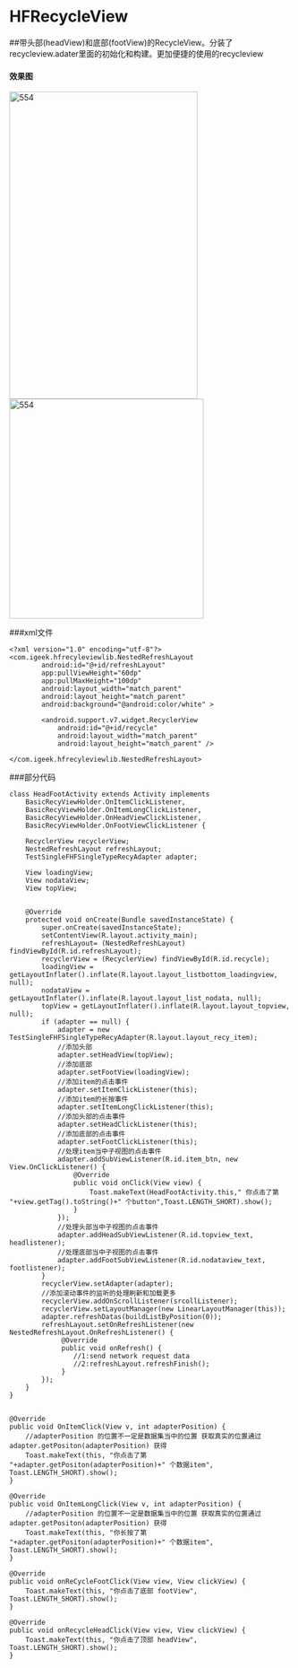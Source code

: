 # HFRecycleView

##带头部(headView)和底部(footView)的RecycleView。分装了recycleview.adater里面的初始化和构建。更加便捷的使用的recycleview

#### 效果图 

<img src="https://github.com/igeek-YZ/HFRecycleView/blob/master/pics/hfrecycleview4.gif" width = "336" height = "548" alt="554" align=center />

<img src="https://github.com/igeek-YZ/HFRecycleView/blob/master/pics/hfrecycleview_lib.png" width = "347" height = "392" alt="554" align=center />

###xml文件

	<?xml version="1.0" encoding="utf-8"?>
	<com.igeek.hfrecyleviewlib.NestedRefreshLayout
            android:id="@+id/refreshLayout"
            app:pullViewHeight="60dp"
            app:pullMaxHeight="100dp"
            android:layout_width="match_parent"
            android:layout_height="match_parent"
            android:background="@android:color/white" >
    
            <android.support.v7.widget.RecyclerView
                android:id="@+id/recycle"
                android:layout_width="match_parent"
                android:layout_height="match_parent" />
    
    </com.igeek.hfrecyleviewlib.NestedRefreshLayout>

###部分代码
	
	class HeadFootActivity extends Activity implements
        BasicRecyViewHolder.OnItemClickListener,
        BasicRecyViewHolder.OnItemLongClickListener,
        BasicRecyViewHolder.OnHeadViewClickListener,
        BasicRecyViewHolder.OnFootViewClickListener {

    	RecyclerView recyclerView;
    	NestedRefreshLayout refreshLayout;
    	TestSingleFHFSingleTypeRecyAdapter adapter;

    	View loadingView;
    	View nodataView;
    	View topView;


    	@Override
    	protected void onCreate(Bundle savedInstanceState) {
        	super.onCreate(savedInstanceState);
        	setContentView(R.layout.activity_main);
        	refreshLayout= (NestedRefreshLayout) findViewById(R.id.refreshLayout);
        	recyclerView = (RecyclerView) findViewById(R.id.recycle);
        	loadingView = getLayoutInflater().inflate(R.layout.layout_listbottom_loadingview, null);
        	nodataView = getLayoutInflater().inflate(R.layout.layout_list_nodata, null);
        	topView = getLayoutInflater().inflate(R.layout.layout_topview, null);
        	if (adapter == null) {
            	adapter = new TestSingleFHFSingleTypeRecyAdapter(R.layout.layout_recy_item);
            	//添加头部
            	adapter.setHeadView(topView);
            	//添加底部
            	adapter.setFootView(loadingView);
            	//添加item的点击事件
            	adapter.setItemClickListener(this);
            	//添加item的长按事件
            	adapter.setItemLongClickListener(this);
            	//添加头部的点击事件
            	adapter.setHeadClickListener(this);
            	//添加底部的点击事件
            	adapter.setFootClickListener(this);
            	//处理item当中子视图的点击事件
            	adapter.addSubViewListener(R.id.item_btn, new View.OnClickListener() {
                	@Override
                	public void onClick(View view) {
                    	Toast.makeText(HeadFootActivity.this," 你点击了第 "+view.getTag().toString()+" 个button",Toast.LENGTH_SHORT).show();
                	}
            	});
            	//处理头部当中子视图的点击事件
            	adapter.addHeadSubViewListener(R.id.topview_text, headlistener);
            	//处理底部当中子视图的点击事件
            	adapter.addFootSubViewListener(R.id.nodataview_text, footlistener);
        	}
        	recyclerView.setAdapter(adapter);
        	//添加滚动事件的监听的处理刷新和加载更多
        	recyclerView.addOnScrollListener(srcollListener);
        	recyclerView.setLayoutManager(new LinearLayoutManager(this));
        	adapter.refreshDatas(buildListByPosition(0));
        	refreshLayout.setOnRefreshListener(new NestedRefreshLayout.OnRefreshListener() {
                 @Override
                 public void onRefresh() {
                    //1:send network request data 
                    //2:refreshLayout.refreshFinish(); 
                 }
            });
    	}
	}


	@Override
    public void OnItemClick(View v, int adapterPosition) {
        //adapterPosition 的位置不一定是数据集当中的位置 获取真实的位置通过  adapter.getPositon(adapterPosition) 获得
        Toast.makeText(this, "你点击了第 "+adapter.getPositon(adapterPosition)+" 个数据item", Toast.LENGTH_SHORT).show();
    }

    @Override
    public void OnItemLongClick(View v, int adapterPosition) {
        //adapterPosition 的位置不一定是数据集当中的位置 获取真实的位置通过  adapter.getPositon(adapterPosition) 获得
        Toast.makeText(this, "你长按了第 "+adapter.getPositon(adapterPosition)+" 个数据item", Toast.LENGTH_SHORT).show();
    }

    @Override
    public void onReCycleFootClick(View view, View clickView) {
        Toast.makeText(this, "你点击了底部 footView", Toast.LENGTH_SHORT).show();
    }

    @Override
    public void onRecycleHeadClick(View view, View clickView) {
        Toast.makeText(this, "你点击了顶部 headView", Toast.LENGTH_SHORT).show();
    }

